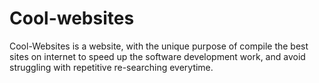 # Cool-websites

Cool-Websites is a website, with the unique purpose of compile the best sites on internet to speed up the software development work, and avoid struggling with repetitive re-searching everytime.